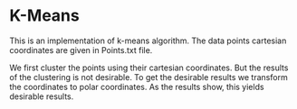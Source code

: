 # K-Means
This is an implementation of k-means algorithm. The data points cartesian coordinates are given in Points.txt file.

We first cluster the points using their cartesian coordinates. But the results of the clustering is not desirable. To get the desirable results we transform the coordinates to polar coordinates. As the results show, this yields desirable results.
